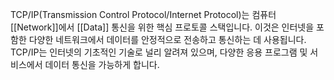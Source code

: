   
TCP/IP(Transmission Control Protocol/Internet Protocol)는 컴퓨터 [[Network]]에서 [[Data]] 통신을 위한 핵심 프로토콜 스택입니다. 이것은 인터넷을 포함한 다양한 네트워크에서 데이터를 안정적으로 전송하고 통신하는 데 사용됩니다. TCP/IP는 인터넷의 기초적인 기술로 널리 알려져 있으며, 다양한 응용 프로그램 및 서비스에서 데이터 통신을 가능하게 합니다.